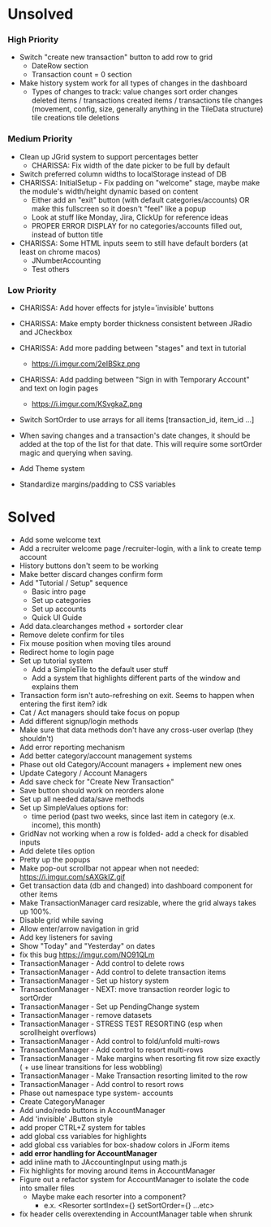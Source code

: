 # Unsolved

### High Priority

-   Switch "create new transaction" button to add row to grid
    -   DateRow section
    -   Transaction count = 0 section
-   Make history system work for all types of changes in the dashboard
    -   Types of changes to track:
        value changes
        sort order changes
        deleted items / transactions
        created items / transactions
        tile changes (movement, config, size, generally anything in the TileData structure)
        tile creations
        tile deletions

### Medium Priority

-   Clean up JGrid system to support percentages better
    -   CHARISSA: Fix width of the date picker to be full by default
-   Switch preferred column widths to localStorage instead of DB
-   CHARISSA: InitialSetup - Fix padding on "welcome" stage, maybe make the module's width/height dynamic based on content
    -   Either add an "exit" button (with default categories/accounts) OR make this fullscreen so it doesn't "feel" like a popup
    -   Look at stuff like Monday, Jira, ClickUp for reference ideas
    -   PROPER ERROR DISPLAY for no categories/accounts filled out, instead of button title
-   CHARISSA: Some HTML inputs seem to still have default borders (at least on chrome macos)
    -   JNumberAccounting
    -   Test others

### Low Priority

-   CHARISSA: Add hover effects for jstyle='invisible' buttons
-   CHARISSA: Make empty border thickness consistent between JRadio and JCheckbox
-   CHARISSA: Add more padding between "stages" and text in tutorial
    -   https://i.imgur.com/2eIBSkz.png
-   CHARISSA: Add padding between "Sign in with Temporary Account" and text on login pages
    -   https://i.imgur.com/KSvgkaZ.png
-   Switch SortOrder to use arrays for all items [transaction_id, item_id ...]
-   When saving changes and a transaction's date changes, it should be added at the top of the list for that date. This will require some sortOrder magic and querying when saving.
-   Add Theme system
-   Standardize margins/padding to CSS variables

    [//]: #
    [//]: #
    [//]: #
    [//]: #
    [//]: #
    [//]: #
    [//]: #
    [//]: #
    [//]: #
    [//]: #
    [//]: #
    [//]: #
    [//]: #
    [//]: #
    [//]: #
    [//]: #
    [//]: #
    [//]: #

# Solved

-   Add some welcome text
-   Add a recruiter welcome page /recruiter-login, with a link to create temp account
-   History buttons don't seem to be working
-   Make better discard changes confirm form
-   Add "Tutorial / Setup" sequence
    -   Basic intro page
    -   Set up categories
    -   Set up accounts
    -   Quick UI Guide
-   Add data.clearchanges method + sortorder clear
-   Remove delete confirm for tiles
-   Fix mouse position when moving tiles around
-   Redirect home to login page
-   Set up tutorial system
    -   Add a SimpleTile to the default user stuff
    -   Add a system that highlights different parts of the window and explains them
-   Transaction form isn't auto-refreshing on exit. Seems to happen when entering the first item? idk
-   Cat / Act managers should take focus on popup
-   Add different signup/login methods
-   Make sure that data methods don't have any cross-user overlap (they shouldn't)
-   Add error reporting mechanism
-   Add better category/account management systems
-   Phase out old Category/Account managers + implement new ones
-   Update Category / Account Managers
-   Add save check for "Create New Transaction"
-   Save button should work on reorders alone
-   Set up all needed data/save methods
-   Set up SimpleValues options for:
    -   time period (past two weeks, since last item in category (e.x. income), this month)
-   GridNav not working when a row is folded- add a check for disabled inputs
-   Add delete tiles option
-   Pretty up the popups
-   Make pop-out scrollbar not appear when not needed: https://i.imgur.com/sAXGkIZ.gif
-   Get transaction data (db and changed) into dashboard component for other items
-   Make TransactionManager card resizable, where the grid always takes up 100%.
-   Disable grid while saving
-   Allow enter/arrow navigation in grid
-   Add key listeners for saving
-   Show "Today" and "Yesterday" on dates
-   fix this bug https://imgur.com/NO91QLm
-   TransactionManager - Add control to delete rows
-   TransactionManager - Add control to delete transaction items
-   TransactionManager - Set up history system
-   TransactionManager - NEXT: move transaction reorder logic to sortOrder
-   TransactionManager - Set up PendingChange system
-   TransactionManager - remove datasets
-   TransactionManager - STRESS TEST RESORTING (esp when scrollheight overflows)
-   TransactionManager - Add control to fold/unfold multi-rows
-   TransactionManager - Add control to resort multi-rows
-   TransactionManager - Make margins when resorting fit row size exactly ( + use linear transitions for less wobbling)
-   TransactionManager - Make Transaction resorting limited to the row
-   TransactionManager - Add control to resort rows
-   Phase out namespace type system- accounts
-   Create CategoryManager
-   Add undo/redo buttons in AccountManager
-   Add 'invisible' JButton style
-   add proper CTRL+Z system for tables
-   add global css variables for highlights
-   add global css variables for box-shadow colors in JForm items
-   **add error handling for AccountManager**
-   add inline math to JAccountingInput using math.js
-   Fix highlights for moving around items in AccountManager
-   Figure out a refactor system for AccountManager to isolate the code into smaller files
    -   Maybe make each resorter into a component?
        -   e.x. <Resorter sortIndex={} setSortOrder={} ...etc>
-   fix header cells overextending in AccountManager table when shrunk
